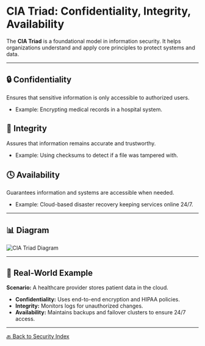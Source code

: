 # CIA Triad: Confidentiality, Integrity, Availability

The **CIA Triad** is a foundational model in information security. It helps organizations understand and apply core principles to protect systems and data.

---

## 🔒 Confidentiality
Ensures that sensitive information is only accessible to authorized users.

- Example: Encrypting medical records in a hospital system.

## 🧾 Integrity
Assures that information remains accurate and trustworthy.

- Example: Using checksums to detect if a file was tampered with.

## 🕓 Availability
Guarantees information and systems are accessible when needed.

- Example: Cloud-based disaster recovery keeping services online 24/7.

---

## 📊 Diagram

![CIA Triad Diagram](./cia-triad.png)

---

## 🧠 Real-World Example

**Scenario:** A healthcare provider stores patient data in the cloud.

- **Confidentiality:** Uses end-to-end encryption and HIPAA policies.
- **Integrity:** Monitors logs for unauthorized changes.
- **Availability:** Maintains backups and failover clusters to ensure 24/7 access.

---

[🔙 Back to Security Index](./index.md)
